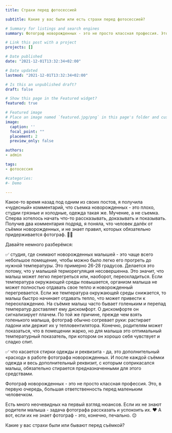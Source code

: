 ```yaml
---
title: Страхи перед фотосессией

subtitle: Какие у вас были или есть страхи перед фотосессией?

# Summary for listings and search engines
summary: Фотограф новорожденных - это не просто классная профессия. Это, в первую очередь, большая ответственность перед маленьким человечком. 

# Link this post with a project
projects: []

# Date published
date: "2021-12-01T13:32:34+02:00"

# Date updated
lastmod: "2021-12-01T13:32:34+02:00"

# Is this an unpublished draft?
draft: false

# Show this page in the Featured widget?
featured: true

# Featured image
# Place an image named `featured.jpg/png` in this page's folder and customize its options here.
image:
  caption: ''
  focal_point: ""
  placement: 2
  preview_only: false

authors:
- admin

tags:
- фотосессия

#categories:
#- Demo

---
```

Какое-то время назад под одним из своих постов, я получила «чудесный» комментарий, что съемка новорожденных - это плохо, студии грязные и холодные, одежда такая же. Мучение, а не съемка.
Сперва хотелось начать что-то рассказывать, доказывать и показывать. Получив два комментария подряд, я поняла, что человек  далёк от съёмки новорожденных, и не знает правил, которых обязательно придерживается фотограф. 👌🏻

Давайте немного разберёмся:

✅ студия, где снимают новорожденных малышей - это чаще всего небольшое помещение, чтобы можно было легко его прогреть до нужной температуры. Это примерно 26-28 градусов. Делается это потому, что у малышей терморегуляция несовершенна. Это значит, что малыш может легко перегреться или, наоборот, переохладиться. Если температура окружающей среды повышается, организм малыша не может полностью отдавать свое тепло и новорожденный перегревается. Если же температура окружающей среды снижается, то малыш быстро начинает отдавать тепло, что может привести к переохлаждению. На съёмке малыш часто бывает голеньким и перепад температур доставляет ему дискомфорт. О дискомфорте он сигнализирует плачем. По той же причине, прежде чем взять голенького малыша, фотограф обычно согревает руки: растирает ладони или держит их у тепловентилятора. Конечно, родителям может показаться, что в помещении жарко, но для малыша это оптимальный температурный показатель, при котором он хорошо себя чувствует и сладко спит. 

✅ что касается стирки одежды и реквизита - да, это дополнительный «расход» в работе фотографа новорожденных. И после каждой съёмки одежда и весь дополнительный реквизит, с которым соприкасался малыш, обязательно стирается предназначенными для этого средствами. 

Фотограф новорожденных - это не просто классная профессия. Это, в первую очередь, большая ответственность перед маленьким человечком. 


Есть много неочевидных на первый взгляд нюансов. Если их не знают родители малыша - задача фотографа рассказать и успокоить их. ❤️ А вот, если их не знает фотограф - это, конечно, печально. 😔

Какие у вас страхи были или бывают перед съёмкой?
